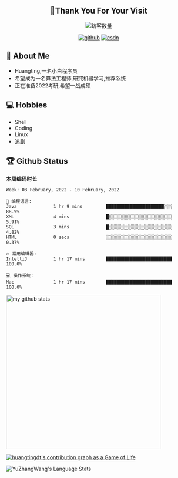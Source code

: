 <h2 align="center">👋Thank You For Your Visit</h2>
<div align="center">
<img src="https://profile-counter.glitch.me/Huangtingdt/count.svg" alt="访客数量">
</div>
  <p align="center">
    <a href="https://github.com/Huangtingdt/Huangtingdt"><img src="https://img.shields.io/badge/GitHub-ff79c6" alt="github"></a>
    <a href="https://blog.csdn.net/qq_43531216"><img src="https://img.shields.io/badge/CSDN-cf000e" alt="csdn"></a>
  </p>

## 🤵 About Me

  - Huangting,一名小白程序员
  - 希望成为一名算法工程师,研究机器学习,推荐系统
  - 正在准备2022考研,希望一战成硕

## 💻 Hobbies

  - Shell
  - Coding
  - Linux
  - 追剧

## 🏆 Github Status



  **本周编码时长**

  <!--START_SECTION:waka-->
```text
Week: 03 February, 2022 - 10 February, 2022

💬 编程语言: 
Java              1 hr 9 mins         ██████████████████████░░░   88.9% 
XML               4 mins              █░░░░░░░░░░░░░░░░░░░░░░░░   5.91% 
SQL               3 mins              █░░░░░░░░░░░░░░░░░░░░░░░░   4.82% 
HTML              0 secs              ░░░░░░░░░░░░░░░░░░░░░░░░░   0.37%

🔥 常用编辑器: 
IntelliJ          1 hr 17 mins        █████████████████████████   100.0%

💻 操作系统: 
Mac               1 hr 17 mins        █████████████████████████   100.0%

```


<!--END_SECTION:waka-->

<p align="left">
<img src="https://github-readme-stats.vercel.app/api?username=huangtingdt&show_icons=true&theme=tokyonight" alt="my github stats" width="420"/>
</P>

  [![huangtingdt's contribution graph as a Game of Life](https://github4life.herokuapp.com/huangtingdt.gif)](https://github4life.herokuapp.com/huangtingdt)

![YuZhangWang's Language Stats](https://github-readme-stats.anuraghazra1.vercel.app/api/top-langs/?username=huangtingdt&show_icons=true)

